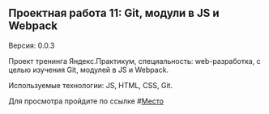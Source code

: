 ## Проектная работа 11: Git, модули в JS и Webpack
Версия: 0.0.3

Проект тренинга Яндекс.Практикум, специальность: web-разработка, с целью изучения Git, модулей в JS и Webpack.

Используемые технологии: JS, HTML, CSS, Git.

Для просмотра пройдите по ссылке #[Место](https://vitalysokolov9751.github.io/sprint-11.github.io/ "Ссылка на проект")